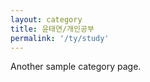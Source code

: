 ```yaml
---
layout: category
title: 윤태연/개인공부
permalink: '/ty/study'
---
```


Another sample category page.